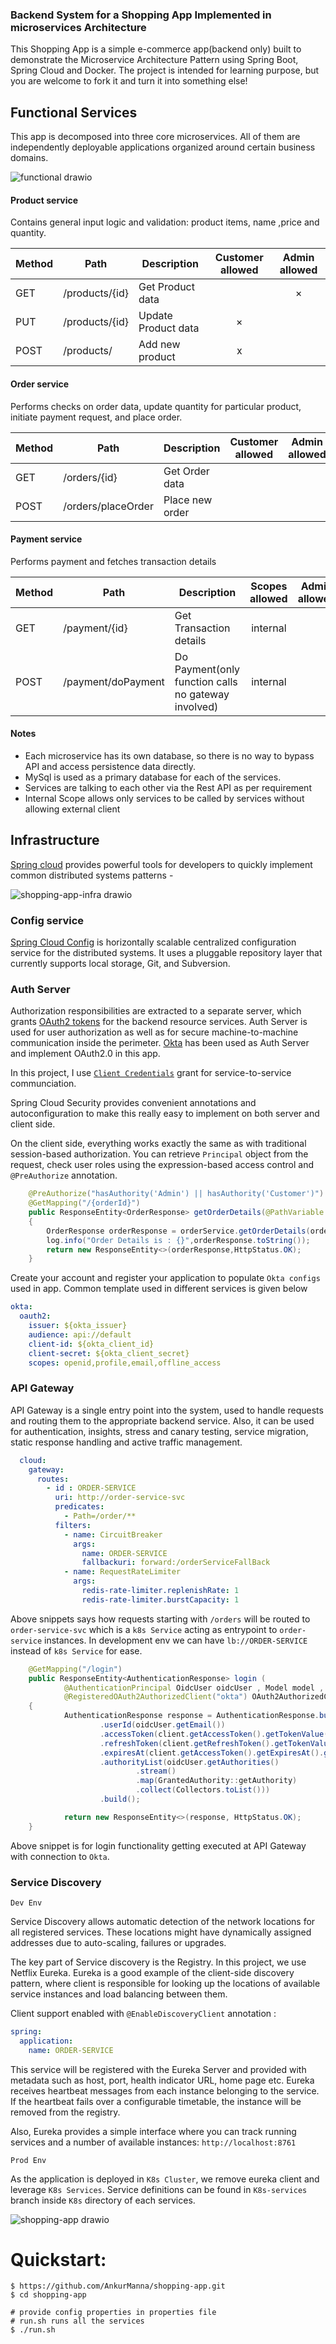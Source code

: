 ### Backend System for a Shopping App Implemented in microservices Architecture
This Shopping App is a simple e-commerce app(backend only) built to demonstrate the Microservice Architecture Pattern using Spring Boot, Spring Cloud and Docker. The project is intended for learning purpose, but you are welcome to fork it and turn it into something else!

## Functional Services
This app is decomposed into three core microservices. All of them are independently deployable applications organized around certain business domains.

![functional drawio](https://github.com/AnkurManna/shopping-app/assets/53156149/d321763e-f52f-4aef-b2ad-ee42f7426fc3)

#### Product service
Contains general input logic and validation: product items, name ,price and quantity.

Method	| Path	| Description	| Customer allowed	| Admin allowed
------------- | ------------------------- | ------------- |:-------------:|:----------------:|
GET	| /products/{id}	| Get Product data	|   | 	×
PUT	| /products/{id}	| Update Product data	| × | 
POST	| /products/	| Add new product	| x | 

#### Order service
Performs checks on order data, update quantity for particular product, initiate payment request, and place order.

Method	| Path	| Description	| Customer allowed	| Admin allowed
------------- | ------------------------- | ------------- |:-------------:|:----------------:|
GET	| /orders/{id}	| Get Order data	|   | 	
POST	| /orders/placeOrder	| Place new order	|  | 

#### Payment service
Performs payment and fetches transaction details

Method	| Path	| Description	| Scopes allowed	| Admin allowed
------------- | ------------------------- | ------------- |:-------------:|:----------------:|
GET	| /payment/{id}	| Get Transaction details	| internal  | 	
POST	| /payment/doPayment	| Do Payment(only function calls no gateway involved)	| internal | 

#### Notes
- Each microservice has its own database, so there is no way to bypass API and access persistence data directly.
- MySql is used as a primary database for each of the services.
- Services are talking to each other via the Rest API as per requirement
- Internal Scope allows only services to be called by services without allowing external client
## Infrastructure
[Spring cloud](https://spring.io/projects/spring-cloud) provides powerful tools for developers to quickly implement common distributed systems patterns -

![shopping-app-infra drawio](https://github.com/AnkurManna/shopping-app/assets/53156149/921da8bb-3b2a-4108-8b2f-ea96652ef32f)

### Config service
[Spring Cloud Config](http://cloud.spring.io/spring-cloud-config/spring-cloud-config.html) is horizontally scalable centralized configuration service for the distributed systems. It uses a pluggable repository layer that currently supports local storage, Git, and Subversion.

### Auth Server

Authorization responsibilities are extracted to a separate server, which grants [OAuth2 tokens](https://tools.ietf.org/html/rfc6749) for the backend resource services. Auth Server is used for user authorization as well as for secure machine-to-machine communication inside the perimeter.
[Okta](https://developer.okta.com/) has been used as Auth Server and implement OAuth2.0 in this app.

In this project, I use [`Client Credentials`](https://tools.ietf.org/html/rfc6749#section-4.4) grant for service-to-service communciation.

Spring Cloud Security provides convenient annotations and autoconfiguration to make this really easy to implement on both server and client side.

On the client side, everything works exactly the same as with traditional session-based authorization. You can retrieve `Principal` object from the request, check user roles using the expression-based access control and `@PreAuthorize` annotation.

``` java
    @PreAuthorize("hasAuthority('Admin') || hasAuthority('Customer')")
    @GetMapping("/{orderId}")
    public ResponseEntity<OrderResponse> getOrderDetails(@PathVariable long orderId)
    {
        OrderResponse orderResponse = orderService.getOrderDetails(orderId);
        log.info("Order Details is : {}",orderResponse.toString());
        return new ResponseEntity<>(orderResponse,HttpStatus.OK);
    }
```

Create your account and register your application to populate `Okta configs` used in app. Common template used in different services is given below
```yml
okta:
  oauth2:
    issuer: ${okta_issuer}
    audience: api://default
    client-id: ${okta_client_id}
    client-secret: ${okta_client_secret}
    scopes: openid,profile,email,offline_access
```

### API Gateway
API Gateway is a single entry point into the system, used to handle requests and routing them to the appropriate backend service. Also, it can be used for authentication, insights, stress and canary testing, service migration, static response handling and active traffic management.

```yml
  cloud:
    gateway:
      routes:
        - id : ORDER-SERVICE
          uri: http://order-service-svc
          predicates:
            - Path=/order/**
          filters:
            - name: CircuitBreaker
              args:
                name: ORDER-SERVICE
                fallbackuri: forward:/orderServiceFallBack
            - name: RequestRateLimiter
              args:
                redis-rate-limiter.replenishRate: 1
                redis-rate-limiter.burstCapacity: 1

```
Above snippets says how requests starting with `/orders` will be routed to `order-service-svc` which is a `k8s Service` acting as entrypoint to `order-service` instances.
In development env we can have `lb://ORDER-SERVICE` instead of `k8s Service` for ease.

```java
    @GetMapping("/login")
    public ResponseEntity<AuthenticationResponse> login (
            @AuthenticationPrincipal OidcUser oidcUser , Model model ,
            @RegisteredOAuth2AuthorizedClient("okta") OAuth2AuthorizedClient client)
    {
            AuthenticationResponse response = AuthenticationResponse.builder()
                    .userId(oidcUser.getEmail())
                    .accessToken(client.getAccessToken().getTokenValue())
                    .refreshToken(client.getRefreshToken().getTokenValue())
                    .expiresAt(client.getAccessToken().getExpiresAt().getEpochSecond())
                    .authorityList(oidcUser.getAuthorities()
                            .stream()
                            .map(GrantedAuthority::getAuthority)
                            .collect(Collectors.toList()))
                    .build();

            return new ResponseEntity<>(response, HttpStatus.OK);
    }

```
Above snippet is for login functionality getting executed at API Gateway with connection to `Okta`.

### Service Discovery

`Dev Env`

Service Discovery allows automatic detection of the network locations for all registered services. These locations might have dynamically assigned addresses due to auto-scaling, failures or upgrades.

The key part of Service discovery is the Registry. In this project, we use Netflix Eureka. Eureka is a good example of the client-side discovery pattern, where client is responsible for looking up the locations of available service instances and load balancing between them.

Client support enabled with `@EnableDiscoveryClient` annotation :
``` yml
spring:
  application:
    name: ORDER-SERVICE
```

This service will be registered with the Eureka Server and provided with metadata such as host, port, health indicator URL, home page etc. Eureka receives heartbeat messages from each instance belonging to the service. If the heartbeat fails over a configurable timetable, the instance will be removed from the registry.

Also, Eureka provides a simple interface where you can track running services and a number of available instances: `http://localhost:8761`

`Prod Env`

As the application is deployed in `K8s Cluster`, we remove eureka client and leverage `K8s Services`. Service definitions can be found in `K8s-services` branch inside `K8s` directory of each services. 

![shopping-app drawio](https://github.com/AnkurManna/shopping-app/assets/53156149/8d24ee98-13c0-4950-8fa4-3e0682cc8beb)

# Quickstart: 
```
$ https://github.com/AnkurManna/shopping-app.git
$ cd shopping-app

# provide config properties in properties file
# run.sh runs all the services 
$ ./run.sh
```
